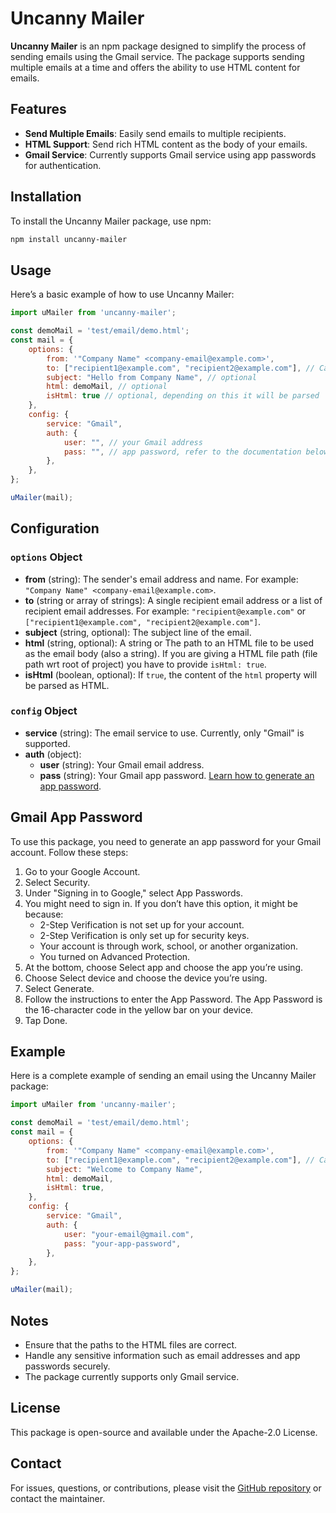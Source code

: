 # Uncanny Mailer 

**Uncanny Mailer** is an npm package designed to simplify the process of sending emails using the Gmail service. The package supports sending multiple emails at a time and offers the ability to use HTML content for emails.

## Features

- **Send Multiple Emails**: Easily send emails to multiple recipients.
- **HTML Support**: Send rich HTML content as the body of your emails.
- **Gmail Service**: Currently supports Gmail service using app passwords for authentication.

## Installation

To install the Uncanny Mailer package, use npm:

```bash
npm install uncanny-mailer
```

## Usage

Here’s a basic example of how to use Uncanny Mailer:

```javascript
import uMailer from 'uncanny-mailer';

const demoMail = 'test/email/demo.html';
const mail = {
    options: {
        from: '"Company Name" <company-email@example.com>',
        to: ["recipient1@example.com", "recipient2@example.com"], // Can be a single string or an array of strings
        subject: "Hello from Company Name", // optional
        html: demoMail, // optional
        isHtml: true // optional, depending on this it will be parsed
    },
    config: {
        service: "Gmail",
        auth: {
            user: "", // your Gmail address
            pass: "", // app password, refer to the documentation below
        },
    },
};

uMailer(mail);
```

## Configuration

### `options` Object

- **from** (string): The sender's email address and name. For example: `"Company Name" <company-email@example.com>`.
- **to** (string or array of strings): A single recipient email address or a list of recipient email addresses. For example: `"recipient@example.com"` or `["recipient1@example.com", "recipient2@example.com"]`.
- **subject** (string, optional): The subject line of the email.
- **html** (string, optional): A string or The path to an HTML file to be used as the email body (also a string). If you are giving a HTML file path (file path wrt root of project) you have to provide `isHtml: true`.
- **isHtml** (boolean, optional): If `true`, the content of the `html` property will be parsed as HTML.

### `config` Object

- **service** (string): The email service to use. Currently, only "Gmail" is supported.
- **auth** (object):
  - **user** (string): Your Gmail email address.
  - **pass** (string): Your Gmail app password. [Learn how to generate an app password](https://support.google.com/accounts/answer/185833).

## Gmail App Password

To use this package, you need to generate an app password for your Gmail account. Follow these steps:

1. Go to your Google Account.
2. Select Security.
3. Under "Signing in to Google," select App Passwords.
4. You might need to sign in. If you don’t have this option, it might be because:
   - 2-Step Verification is not set up for your account.
   - 2-Step Verification is only set up for security keys.
   - Your account is through work, school, or another organization.
   - You turned on Advanced Protection.
5. At the bottom, choose Select app and choose the app you’re using.
6. Choose Select device and choose the device you’re using.
7. Select Generate.
8. Follow the instructions to enter the App Password. The App Password is the 16-character code in the yellow bar on your device.
9. Tap Done.

## Example

Here is a complete example of sending an email using the Uncanny Mailer package:

```javascript
import uMailer from 'uncanny-mailer';

const demoMail = 'test/email/demo.html';
const mail = {
    options: {
        from: '"Company Name" <company-email@example.com>',
        to: ["recipient1@example.com", "recipient2@example.com"], // Can be a single string or an array of strings
        subject: "Welcome to Company Name",
        html: demoMail,
        isHtml: true,
    },
    config: {
        service: "Gmail",
        auth: {
            user: "your-email@gmail.com",
            pass: "your-app-password",
        },
    },
};

uMailer(mail);
```

## Notes

- Ensure that the paths to the HTML files are correct.
- Handle any sensitive information such as email addresses and app passwords securely.
- The package currently supports only Gmail service.

## License

This package is open-source and available under the Apache-2.0 License.

## Contact

For issues, questions, or contributions, please visit the [GitHub repository](https://github.com/Uncanny-Devs/Mailer.git) or contact the maintainer.